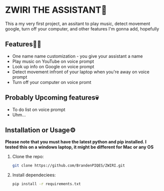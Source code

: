 # ZWIRI THE ASSISTANT🤖

This a my very first project, an assitant to play music, detect movement google, turn off your computer, and other features I'm gonna add, hopefully

## Features🧑‍💻
- One name name customization - you give your assistant a name
- Play music on YouTube on voice prompt
- Look up info on Google on voice prompt
- Detect movement infront of your laptop when you're away on voice prompt
- Turn off your computer on voice promt

## **Probably** Upcoming features💀
- To do list on voice prompt
- Uhm...

## Installation or Usage⚙️

**Please note that you must have the latest python and pip installed. I tested this on a windows laptop, it might be different for Mac or any OS**

1. Clone the repo:
   ```bash
   git clone https://github.com/BrandenPIQES/ZWIRI.git

2. Install dependeciees:
   ```bash
   pip install -r requirements.txt
